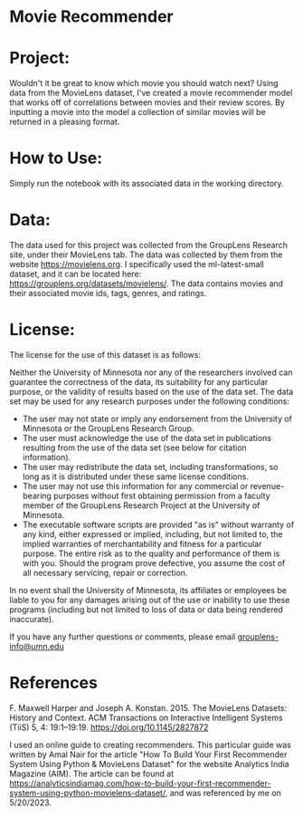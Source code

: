 # Movie Recommender

# Project: 
Wouldn't it be great to know which movie you should watch next? Using data from the MovieLens dataset, I've created a movie recommender model that works off of correlations between movies and their review scores.
By inputting a movie into the model a collection of similar movies will be returned in a pleasing format.

# How to Use:
Simply run the notebook with its associated data in the working directory. 

# Data:
The data used for this project was collected from the GroupLens Research site, under their MovieLens tab. The data was collected by them from the website https://movielens.org. I specifically used the ml-latest-small dataset, and it can be located here: https://grouplens.org/datasets/movielens/. The data contains movies and their associated movie ids, tags, genres, and ratings.

# License:
The license for the use of this dataset is as follows:

Neither the University of Minnesota nor any of the researchers involved can guarantee the correctness of the data, its suitability for any particular purpose, or the validity of results based on the use of the data set. The data set may be used for any research purposes under the following conditions:

- The user may not state or imply any endorsement from the University of Minnesota or the GroupLens Research Group.
- The user must acknowledge the use of the data set in publications resulting from the use of the data set (see below for citation information).
- The user may redistribute the data set, including transformations, so long as it is distributed under these same license conditions.
- The user may not use this information for any commercial or revenue-bearing purposes without first obtaining permission from a faculty member of the GroupLens Research Project at the University of Minnesota.
- The executable software scripts are provided "as is" without warranty of any kind, either expressed or implied, including, but not limited to, the implied warranties of merchantability and fitness for a particular purpose. The entire risk as to the quality and performance of them is with you. Should the program prove defective, you assume the cost of all necessary servicing, repair or correction.

In no event shall the University of Minnesota, its affiliates or employees be liable to you for any damages arising out of the use or inability to use these programs (including but not limited to loss of data or data being rendered inaccurate).

If you have any further questions or comments, please email grouplens-info@umn.edu

# References
F. Maxwell Harper and Joseph A. Konstan. 2015. The MovieLens Datasets: History and Context. ACM Transactions on Interactive Intelligent Systems (TiiS) 5, 4: 19:1–19:19. https://doi.org/10.1145/2827872

I used an online guide to creating recommenders. This particular guide was written by Amal Nair for the article "How To Build Your First Recommender System Using Python & MovieLens Dataset" for the website Analytics India Magazine (AIM). The article can be found at https://analyticsindiamag.com/how-to-build-your-first-recommender-system-using-python-movielens-dataset/, and was referenced by me on 5/20/2023.
